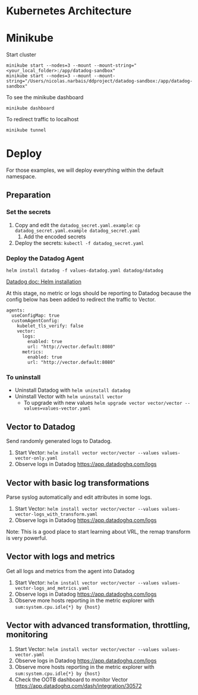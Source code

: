 Kubernetes Architecture
=======================

# Minikube

Start cluster
```
minikube start --nodes=3 --mount --mount-string="<your_local_folder>:/app/datadog-sandbox"
minikube start --nodes=3 --mount --mount-string="/Users/nicolas.narbais/ddproject/datadog-sandbox:/app/datadog-sandbox"
```

To see the minikube dashboard
```
minikube dashboard
```

To redirect traffic to localhost
```
minikube tunnel
```

# Deploy

For those examples, we will deploy everything within the default namespace.

## Preparation

### Set the secrets

1. Copy and edit the `datadog_secret.yaml.example`: `cp datadog_secret.yaml.example datadog_secret.yaml`
    1. Add the encoded secrets
1. Deploy the secrets: `kubectl -f datadog_secret.yaml`

### Deploy the Datadog Agent

```
helm install datadog -f values-datadog.yaml datadog/datadog
```

[Datadog doc: Helm installation](https://docs.datadoghq.com/containers/kubernetes/installation/?tab=helm)

At this stage, no metric or logs should be reporting to Datadog because the config below has been added to redirect the traffic to Vector.

```
agents:
  useConfigMap: true
  customAgentConfig:
    kubelet_tls_verify: false
    vector:
      logs:
        enabled: true
        url: "http://vector.default:8080"
      metrics:
        enabled: true
        url: "http://vector.default:8080"
```

### To uninstall

- Uninstall Datadog with `helm uninstall datadog`
- Uninstall Vector with `helm uninstall vector`
  - To upgrade with new values `helm upgrade vector vector/vector --values=values-vector.yaml`

## Vector to Datadog

Send randomly generated logs to Datadog.

1. Start Vector: `helm install vector vector/vector --values values-vector-only.yaml`
1. Observe logs in Datadog https://app.datadoghq.com/logs

## Vector with basic log transformations

Parse syslog automatically and edit attributes in some logs.

1. Start Vector: `helm install vector vector/vector --values values-vector-logs_with_transform.yaml`
1. Observe logs in Datadog https://app.datadoghq.com/logs

Note: This is a good place to start learning about VRL, the remap transform is very powerful.

## Vector with logs and metrics

Get all logs and metrics from the agent into Datadog

1. Start Vector: `helm install vector vector/vector --values values-vector-logs_and_metrics.yaml`
1. Observe logs in Datadog https://app.datadoghq.com/logs
1. Observe more hosts reporting in the metric explorer with `sum:system.cpu.idle{*} by {host}`

## Vector with advanced transformation, throttling, monitoring

1. Start Vector: `helm install vector vector/vector --values values-vector.yaml`
1. Observe logs in Datadog https://app.datadoghq.com/logs
1. Observe more hosts reporting in the metric explorer with `sum:system.cpu.idle{*} by {host}`
1. Check the OOTB dashboard to monitor Vector https://app.datadoghq.com/dash/integration/30572 

